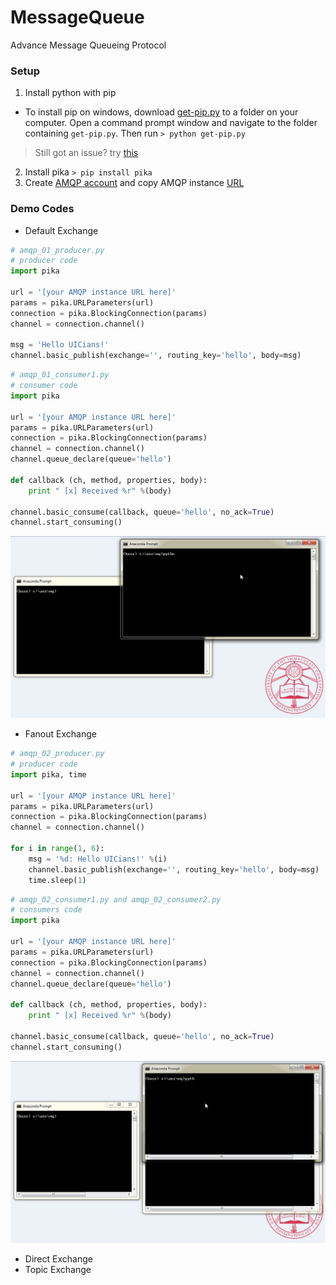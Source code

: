 # MessageQueue
Advance Message Queueing Protocol

### Setup
1. Install python with pip
  * To install pip on windows, download [get-pip.py](https://github.com/clydeatuic/MessageQueue/blob/master/get-pip.py) to a folder on your computer. Open a command prompt window and navigate to the folder containing ```get-pip.py```. Then run ```> python get-pip.py```
  > Still got an issue? try [this](https://github.com/BurntSushi/nfldb/wiki/Python-&-pip-Windows-installation)
2. Install pika ```> pip install pika```
3. Create [AMQP account](https://www.cloudamqp.com/) and copy AMQP instance [URL](https://customer.cloudamqp.com/instance)

### Demo Codes
* Default Exchange
```python
# amqp_01_producer.py
# producer code
import pika

url = '[your AMQP instance URL here]'
params = pika.URLParameters(url)
connection = pika.BlockingConnection(params)
channel = connection.channel()

msg = 'Hello UICians!'
channel.basic_publish(exchange='', routing_key='hello', body=msg)
```

```python
# amqp_01_consumer1.py
# consumer code
import pika

url = '[your AMQP instance URL here]'
params = pika.URLParameters(url)
connection = pika.BlockingConnection(params)
channel = connection.channel()
channel.queue_declare(queue='hello')

def callback (ch, method, properties, body):
	print " [x] Received %r" %(body)

channel.basic_consume(callback, queue='hello', no_ack=True)			
channel.start_consuming()
```
![demo_01](https://github.com/clydeatuic/MessageQueue/blob/master/demo_01.gif)

* Fanout Exchange

```python
# amqp_02_producer.py
# producer code
import pika, time

url = '[your AMQP instance URL here]'
params = pika.URLParameters(url)
connection = pika.BlockingConnection(params)
channel = connection.channel()

for i in range(1, 6):
	msg = '%d: Hello UICians!' %(i)
	channel.basic_publish(exchange='', routing_key='hello', body=msg)
	time.sleep(1)
```

```python
# amqp_02_consumer1.py and amqp_02_consumer2.py
# consumers code
import pika

url = '[your AMQP instance URL here]'
params = pika.URLParameters(url)
connection = pika.BlockingConnection(params)
channel = connection.channel()
channel.queue_declare(queue='hello')

def callback (ch, method, properties, body):
	print " [x] Received %r" %(body)

channel.basic_consume(callback, queue='hello', no_ack=True)			
channel.start_consuming()
```
![demo_02](https://github.com/clydeatuic/MessageQueue/blob/master/demo_02.gif)

* Direct Exchange
* Topic Exchange